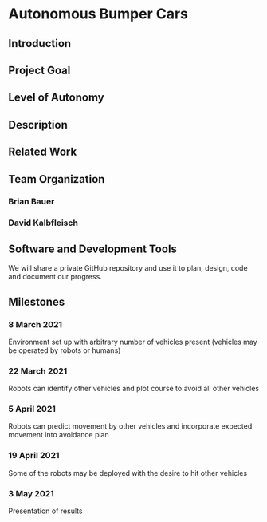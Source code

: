 # Autonomous Bumper Cars

## Introduction

## Project Goal

## Level of Autonomy

## Description

## Related Work

## Team Organization
### Brian Bauer
### David Kalbfleisch

## Software and Development Tools
We will share a private GitHub repository and use it to plan, design, code and document our progress.

## Milestones
### 8 March 2021
Environment set up with arbitrary number of vehicles present (vehicles may be operated by robots or humans)
### 22 March 2021
Robots can identify other vehicles and plot course to avoid all other vehicles
### 5 April 2021
Robots can predict movement by other vehicles and incorporate expected movement into avoidance plan
### 19 April 2021
Some of the robots may be deployed with the desire to hit other vehicles
### 3 May 2021
Presentation of results